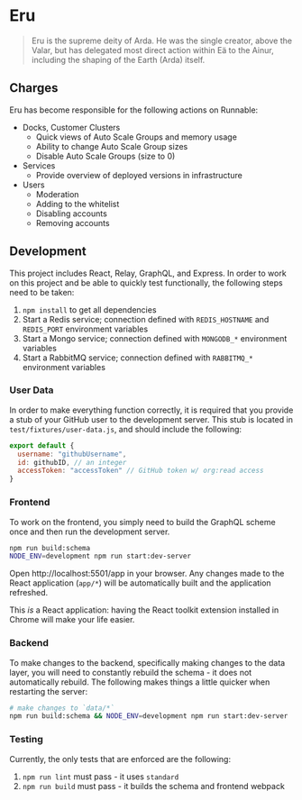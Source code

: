 # Eru

> Eru is the supreme deity of Arda. He was the single creator, above the Valar, but has delegated most direct action within Eä to the Ainur, including the shaping of the Earth (Arda) itself.


## Charges

Eru has become responsible for the following actions on Runnable:

* Docks, Customer Clusters
  * Quick views of Auto Scale Groups and memory usage
  * Ability to change Auto Scale Group sizes
  * Disable Auto Scale Groups (size to 0)
* Services
  * Provide overview of deployed versions in infrastructure
* Users
  * Moderation
  * Adding to the whitelist
  * Disabling accounts
  * Removing accounts

## Development

This project includes React, Relay, GraphQL, and Express. In order to work on this project and be able to quickly test functionally, the following steps need to be taken:

1. `npm install` to get all dependencies
1. Start a Redis service; connection defined with `REDIS_HOSTNAME` and `REDIS_PORT` environment variables
1. Start a Mongo service; connection defined with `MONGODB_*` environment variables
1. Start a RabbitMQ service; connection defined with `RABBITMQ_*` environment variables

### User Data

In order to make everything function correctly, it is required that you provide a stub of your GitHub user to the development server. This stub is located in `test/fixtures/user-data.js`, and should include the following:

```javascript
export default {
  username: "githubUsername",
  id: githubID, // an integer
  accessToken: "accessToken" // GitHub token w/ org:read access
}
```

### Frontend

To work on the frontend, you simply need to build the GraphQL scheme once and then run the development server.

```bash
npm run build:schema
NODE_ENV=development npm run start:dev-server
```

Open http://localhost:5501/app in your browser. Any changes made to the React application (`app/*`) will be automatically built and the application refreshed.

This _is_ a React application: having the React toolkit extension installed in Chrome will make your life easier.

### Backend

To make changes to the backend, specifically making changes to the data layer, you will need to constantly rebuild the schema - it does not automatically rebuild. The following makes things a little quicker when restarting the server:

```bash
# make changes to `data/*`
npm run build:schema && NODE_ENV=development npm run start:dev-server
```

### Testing

Currently, the only tests that are enforced are the following:

1. `npm run lint` must pass - it uses `standard`
1. `npm run build` must pass - it builds the schema and frontend webpack
